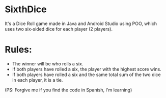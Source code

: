 # SixthDice
It's a Dice Roll game made in Java and Android Studio using POO, which uses two six-sided dice for each player (2 players). 

# Rules:

+ The winner will be who rolls a six.
+ If both players have rolled a six, the player with the highest score wins.
+ If both players have rolled a six and the same total sum of the two dice in each player, it is a tie.


(PS: Forgive me if you find the code in Spanish, I'm learning)

